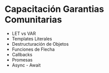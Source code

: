 # Capacitación Garantias Comunitarias
- LET vs VAR
- Templates Literales
- Destructuración de Objetos
- Funciones de Flecha
- Callbacks
- Promesas
- Async - Await
